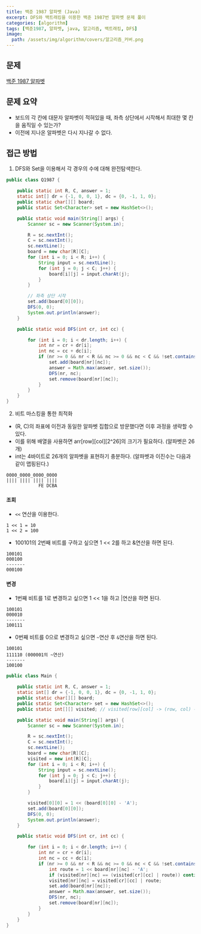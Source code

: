 ```yaml
---
title: 백준 1987 알파벳 (Java)
excerpt: DFS와 백트래킹을 이용한 백준 1987번 알파벳 문제 풀이
categories: [algorithm]
tags: [백준1987, 알파벳, java, 알고리즘, 백트래킹, DFS]
image:
  path: /assets/img/algorithm/covers/알고리즘_커버.png
---
```


## 문제
[백준 1987 알파벳](https://www.acmicpc.net/problem/1987)

## 문제 요약
- 보드의 각 칸에 대문자 알파벳이 적혀있을 때, 좌측 상단에서 시작해서 최대한 몇 칸을 움직일 수 있는가?
- 이전에 지나온 알파벳은 다시 지나갈 수 없다.

## 접근 방법
1. DFS와 Set을 이용해서 각 경우의 수에 대해 완전탐색한다.

~~~java
public class Q1987 {

    public static int R, C, answer = 1;
    static int[] dr = {-1, 0, 0, 1}, dc = {0, -1, 1, 0};
    public static char[][] board;
    public static Set<Character> set = new HashSet<>();

    public static void main(String[] args) {
        Scanner sc = new Scanner(System.in);

        R = sc.nextInt();
        C = sc.nextInt();
        sc.nextLine();
        board = new char[R][C];
        for (int i = 0; i < R; i++) {
            String input = sc.nextLine();
            for (int j = 0; j < C; j++) {
                board[i][j] = input.charAt(j);
            }
        }

        // 좌측 상단 시작
        set.add(board[0][0]);
        DFS(0, 0);
        System.out.println(answer);
    }

    public static void DFS(int cr, int cc) {

        for (int i = 0; i < dr.length; i++) {
            int nr = cr + dr[i];
            int nc = cc + dc[i];
            if (nr >= 0 && nr < R && nc >= 0 && nc < C && !set.contains(board[nr][nc])) {
                set.add(board[nr][nc]);
                answer = Math.max(answer, set.size());
                DFS(nr, nc);
                set.remove(board[nr][nc]);
            }
        }
    }
}
~~~

2. 비트 마스킹을 통한 최적화
- (R, C)의 좌표에 이전과 동일한 알파벳 집합으로 방문했다면 이후 과정을 생략할 수 있다.
- 이를 위해 배열을 사용하면 arr[row][col][2^26]의 크기가 필요하다. (알파벳은 26개)
- int는 4바이트로 26개의 알파벳을 표현하기 충분하다. (알파벳과 이진수는 다음과 같이 맵핑된다.)
~~~
0000_0000_0000_0000
|||| |||| |||| ||||
            FE DCBA
~~~

#### 조회
- `<<` 연산을 이용한다.
~~~
1 << 1 = 10
1 << 2 = 100
~~~

- 100101의 2번째 비트를 구하고 싶으면 1 << 2를 하고 &연산을 하면 된다.
~~~
100101
000100
-------
000100
~~~

#### 변경
- 1번째 비트를 1로 변경하고 싶으면 1 << 1을 하고 |연산을 하면 된다.
~~~
100101
000010
-------
100111
~~~

- 0번째 비트를 0으로 변경하고 싶으면 `~`연산 후 `&`연산을 하면 된다.
~~~
100101
111110 (000001의 ~연산) 
-------
100100
~~~

~~~java
public class Main {

    public static int R, C, answer = 1;
    static int[] dr = {-1, 0, 0, 1}, dc = {0, -1, 1, 0};
    public static char[][] board;
    public static Set<Character> set = new HashSet<>();
    public static int[][] visited; // visited[row][col] -> (row, col) 위치에 도착했을 때 사용한 알파벳

    public static void main(String[] args) {
        Scanner sc = new Scanner(System.in);

        R = sc.nextInt();
        C = sc.nextInt();
        sc.nextLine();
        board = new char[R][C];
        visited = new int[R][C];
        for (int i = 0; i < R; i++) {
            String input = sc.nextLine();
            for (int j = 0; j < C; j++) {
                board[i][j] = input.charAt(j);
            }
        }

        visited[0][0] = 1 << (board[0][0] - 'A');
        set.add(board[0][0]);
        DFS(0, 0);
        System.out.println(answer);
    }

    public static void DFS(int cr, int cc) {

        for (int i = 0; i < dr.length; i++) {
            int nr = cr + dr[i];
            int nc = cc + dc[i];
            if (nr >= 0 && nr < R && nc >= 0 && nc < C && !set.contains(board[nr][nc])) {
                int route = 1 << board[nr][nc] - 'A';
                if (visited[nr][nc] == (visited[cr][cc] | route)) continue;
                visited[nr][nc] = visited[cr][cc] | route;
                set.add(board[nr][nc]);
                answer = Math.max(answer, set.size());
                DFS(nr, nc);
                set.remove(board[nr][nc]);
            }
        }
    }
}
~~~




